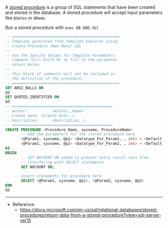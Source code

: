 

A <u>stored procedure</u> is a group of SQL statements that have been created and stored in the database. A stored procedure will accept input parameters like `@dates` or `@Name`.

Run a stored procedure with `exec DB.DBO.tbl`

```sql
-- ================================================
-- Template generated from Template Explorer using:
-- Create Procedure (New Menu).SQL
--
-- Use the Specify Values for Template Parameters
-- command (Ctrl-Shift-M) to fill in the parameter
-- values below.
--
-- This block of comments will not be included in
-- the definition of the procedure.
-- ================================================
SET ANSI_NULLS ON
GO
SET QUOTED_IDENTIFIER ON
GO
-- =============================================
-- Author:           <Author,,Name>
-- Create date: <Create Date,,>
-- Description:      <Description,,>
-- =============================================
CREATE PROCEDURE <Procedure_Name, sysname, ProcedureName>
       -- Add the parameters for the stored procedure here
       <@Param1, sysname, @p1> <Datatype_For_Param1, , int> = <Default_Value_For_Param1, , 0>,
       <@Param2, sysname, @p2> <Datatype_For_Param2, , int> = <Default_Value_For_Param2, , 0>
AS
BEGIN
       -- SET NOCOUNT ON added to prevent extra result sets from
       -- interfering with SELECT statements.
       SET NOCOUNT ON;
 
    -- Insert statements for procedure here
       SELECT <@Param1, sysname, @p1>, <@Param2, sysname, @p2>
END
GO
```

---

- Reference:
  - <https://docs.microsoft.com/en-us/sql/relational-databases/stored-procedures/return-data-from-a-stored-procedure?view=sql-server-ver15>

